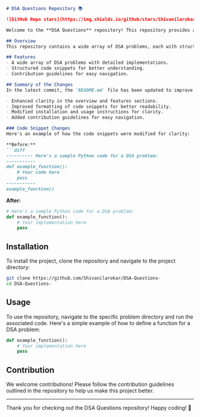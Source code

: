```markdown
# DSA Questions Repository 📚

![GitHub Repo stars](https://img.shields.io/github/stars/Shivanilarokar/DSA-Questions-) ![GitHub forks](https://img.shields.io/github/forks/Shivanilarokar/DSA-Questions-) ![GitHub issues](https://img.shields.io/github/issues/Shivanilarokar/DSA-Questions-)

Welcome to the **DSA Questions** repository! This repository provides a comprehensive collection of Data Structures and Algorithms (DSA) problems accompanied by detailed implementations.

## Overview
This repository contains a wide array of DSA problems, each with structured code snippets and clear explanations to enhance your problem-solving skills.

## Features
- A wide array of DSA problems with detailed implementations.
- Structured code snippets for better understanding.
- Contribution guidelines for easy navigation.

## Summary of the Changes
In the latest commit, the `README.md` file has been updated to improve clarity and usability. Key enhancements include:

- Enhanced clarity in the overview and features sections.
- Improved formatting of code snippets for better readability.
- Modified installation and usage instructions for clarity.
- Added contribution guidelines for easy navigation.

### Code Snippet Changes
Here's an example of how the code snippets were modified for clarity:

**Before:**
```diff
---------- Here's a sample Python code for a DSA problem:
-----------
def example_function():
    # Your code here
    pass
-----------
example_function()
```

**After:**
```python
# Here's a sample Python code for a DSA problem:
def example_function():
    # Your implementation here
    pass
```

## Installation
To install the project, clone the repository and navigate to the project directory:
```bash
git clone https://github.com/Shivanilarokar/DSA-Questions-
cd DSA-Questions-
```

## Usage
To use the repository, navigate to the specific problem directory and run the associated code. Here's a simple example of how to define a function for a DSA problem:
```python
def example_function():
    # Your implementation here
    pass
```

## Contribution
We welcome contributions! Please follow the contribution guidelines outlined in the repository to help us make this project better.

---

Thank you for checking out the DSA Questions repository! Happy coding! 🚀
```
